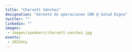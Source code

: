 ```yaml
---
title: "Charvett Sánchez"
designation: "Gerente de operaciones CNR @ Salud Digna"
twitter: ""
linkedin: ""
images: 
 - images/speakers/charvett-sanchez.jpg
events:
 - 2022mty
---
```

